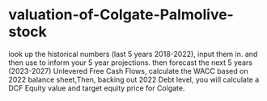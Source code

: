# valuation-of-Colgate-Palmolive-stock
look up the historical numbers (last 5  years 2018-2022), input them in. and then use to inform your 5 year projections. then forecast the next 5 years (2023-2027) Unlevered Free Cash Flows, calculate the WACC based on 2022 balance sheet,Then, backing out 2022 Debt level, you will calculate a DCF Equity value and  target equity price for Colgate.
